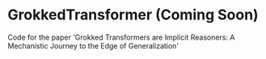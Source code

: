 # GrokkedTransformer (Coming Soon)
Code for the paper 'Grokked Transformers are Implicit Reasoners: A Mechanistic Journey to the Edge of Generalization'
